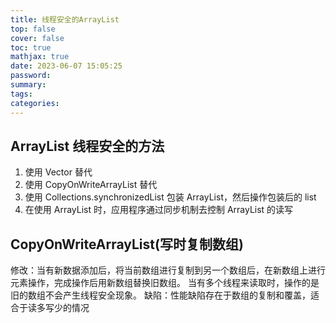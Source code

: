 ```yaml
---
title: 线程安全的ArrayList
top: false
cover: false
toc: true
mathjax: true
date: 2023-06-07 15:05:25
password:
summary:
tags:
categories:
---
```


## ArrayList 线程安全的方法

1. 使用 Vector 替代
2. 使用 CopyOnWriteArrayList 替代
3. 使⽤ Collections.synchronizedList 包装 ArrayList，然后操作包装后的 list
4. 在使⽤ ArrayList 时，应⽤程序通过同步机制去控制 ArrayList 的读写

## CopyOnWriteArrayList(写时复制数组)

修改：当有新数据添加后，将当前数组进行复制到另一个数组后，在新数组上进行元素操作，完成操作后用新数组替换旧数组。
当有多个线程来读取时，操作的是旧的数组不会产生线程安全现象。
缺陷：性能缺陷存在于数组的复制和覆盖，适合于读多写少的情况
